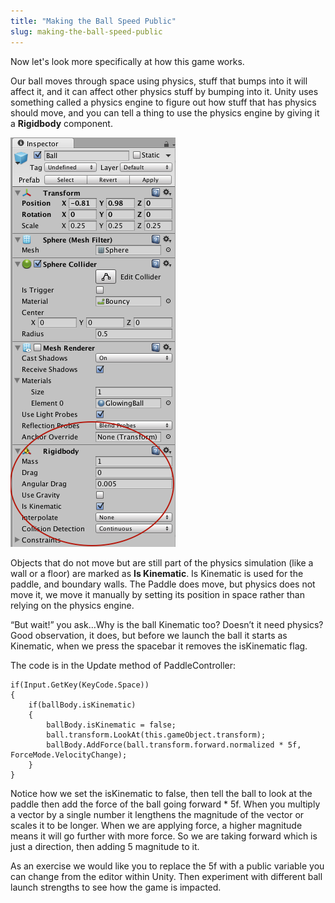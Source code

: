 ```yaml
---
title: "Making the Ball Speed Public"
slug: making-the-ball-speed-public
---
```


Now let's look more specifically at how this game works.

Our ball moves through space using physics, stuff that bumps into it will affect it, and it can affect other physics stuff by bumping into it. Unity uses something called a physics engine to figure out how stuff that has physics should move, and you can tell a thing to use the physics engine by giving it a **Rigidbody** component.

![The ball has a Rigidbody component because it uses physics](assets/rigidbody.png)

Objects that do not move but are still part of the physics simulation (like a wall or a floor) are marked as **Is Kinematic**. Is Kinematic is used for the paddle, and boundary walls. The Paddle does move, but physics does not move it, we move it manually by setting its position in space rather than relying on the physics engine.

“But wait!” you ask…Why is the ball Kinematic too? Doesn’t it need
physics? Good observation, it does, but before we launch the ball it
starts as Kinematic, when we press the spacebar it removes the
isKinematic flag.

The code is in the Update method of PaddleController:

```
if(Input.GetKey(KeyCode.Space))
{
	if(ballBody.isKinematic)
	{
		ballBody.isKinematic = false;
		ball.transform.LookAt(this.gameObject.transform);
		ballBody.AddForce(ball.transform.forward.normalized * 5f, ForceMode.VelocityChange);
	}
}
```

Notice how we set the isKinematic to false, then tell the ball to look at the paddle then add the force of the ball going forward \* 5f. When you multiply a vector by a single number it lengthens the magnitude of the vector or scales it to be longer. When we are applying force, a higher magnitude means it will go further with more force. So we are taking forward which is just a direction, then adding 5 magnitude to it.

As an exercise we would like you to replace the 5f with a public
variable you can change from the editor within Unity. Then experiment
with different ball launch strengths to see how the game is impacted.

